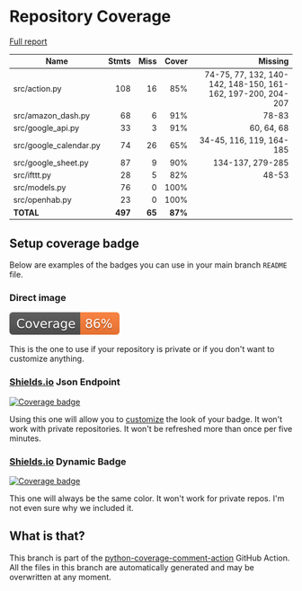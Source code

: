 # Repository Coverage

[Full report](https://htmlpreview.github.io/?https://github.com/BernhardBruns/docker-amazon-dash-button-hack/blob/python-coverage-comment-action-data/htmlcov/index.html)

| Name                    |    Stmts |     Miss |   Cover |   Missing |
|------------------------ | -------: | -------: | ------: | --------: |
| src/action.py           |      108 |       16 |     85% |74-75, 77, 132, 140-142, 148-150, 161-162, 197-200, 204-207 |
| src/amazon\_dash.py     |       68 |        6 |     91% |     78-83 |
| src/google\_api.py      |       33 |        3 |     91% |60, 64, 68 |
| src/google\_calendar.py |       74 |       26 |     65% |34-45, 116, 119, 164-185 |
| src/google\_sheet.py    |       87 |        9 |     90% |134-137, 279-285 |
| src/ifttt.py            |       28 |        5 |     82% |     48-53 |
| src/models.py           |       76 |        0 |    100% |           |
| src/openhab.py          |       23 |        0 |    100% |           |
|               **TOTAL** |  **497** |   **65** | **87%** |           |


## Setup coverage badge

Below are examples of the badges you can use in your main branch `README` file.

### Direct image

[![Coverage badge](https://raw.githubusercontent.com/BernhardBruns/docker-amazon-dash-button-hack/python-coverage-comment-action-data/badge.svg)](https://htmlpreview.github.io/?https://github.com/BernhardBruns/docker-amazon-dash-button-hack/blob/python-coverage-comment-action-data/htmlcov/index.html)

This is the one to use if your repository is private or if you don't want to customize anything.

### [Shields.io](https://shields.io) Json Endpoint

[![Coverage badge](https://img.shields.io/endpoint?url=https://raw.githubusercontent.com/BernhardBruns/docker-amazon-dash-button-hack/python-coverage-comment-action-data/endpoint.json)](https://htmlpreview.github.io/?https://github.com/BernhardBruns/docker-amazon-dash-button-hack/blob/python-coverage-comment-action-data/htmlcov/index.html)

Using this one will allow you to [customize](https://shields.io/endpoint) the look of your badge.
It won't work with private repositories. It won't be refreshed more than once per five minutes.

### [Shields.io](https://shields.io) Dynamic Badge

[![Coverage badge](https://img.shields.io/badge/dynamic/json?color=brightgreen&label=coverage&query=%24.message&url=https%3A%2F%2Fraw.githubusercontent.com%2FBernhardBruns%2Fdocker-amazon-dash-button-hack%2Fpython-coverage-comment-action-data%2Fendpoint.json)](https://htmlpreview.github.io/?https://github.com/BernhardBruns/docker-amazon-dash-button-hack/blob/python-coverage-comment-action-data/htmlcov/index.html)

This one will always be the same color. It won't work for private repos. I'm not even sure why we included it.

## What is that?

This branch is part of the
[python-coverage-comment-action](https://github.com/marketplace/actions/python-coverage-comment)
GitHub Action. All the files in this branch are automatically generated and may be
overwritten at any moment.